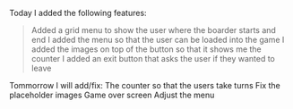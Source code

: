 Today I added the following features:
> Added a grid menu to show the user where the boarder starts and end
> I added the menu so that the user can be loaded into the game
> I added the images on top of the button so that it shows me the counter
> I added an exit button that asks the user if they wanted to leave
> 
> 
> 

Tommorrow I will add/fix:
The counter so that the users take turns
Fix the placeholder images
Game over screen
Adjust the menu
